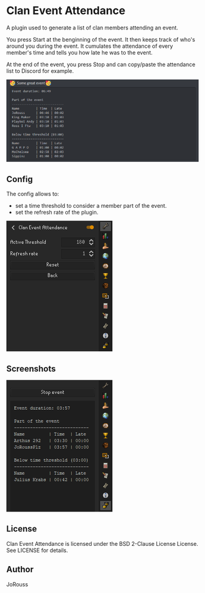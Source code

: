Clan Event Attendance
=====================

A plugin used to generate a list of clan members attending an event.

You press Start at the benginning of the event. It then keeps track of who's around you during the event. It cumulates the attendance of every member's time and tells you how late he was to the event.

At the end of the event, you press Stop and can copy/paste the attendance list to Discord for example.

![Discord report](/assets/ClanEventAttendance3.png "Discord report")

Config
------

The config allows to:
- set a time threshold to consider a member part of the event.
- set the refresh rate of the plugin.

![Config Page](/assets/ClanEventAttendance5.png "Config Page")

Screenshots
-----------

![Fake event](/assets/ClanEventAttendance4.png "Fake event")

License
-------
Clan Event Attendance is licensed under the BSD 2-Clause License License. See LICENSE for details.

Author
------
JoRouss